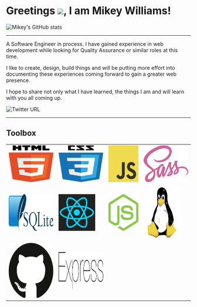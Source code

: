 # Greetings <img src="https://raw.githubusercontent.com/MartinHeinz/MartinHeinz/master/wave.gif" width="30px">, I am Mikey Williams!


![Mikey's GitHub stats](https://github-readme-stats.vercel.app/api?username=mikeyjwilliams&count_private=true&show_icons=true)

---

A Software Engineer in process. I have gained experience in web development while looking for Quality Assurance or similar roles at this time.

I like to create, design, build things and will be putting more effort into documenting these experiences coming forward to gain a greater web presence.

I hope to share not only what I have learned, the things I am and will learn with you all coming up.

![Twitter URL](https://img.shields.io/twitter/url?label=follow%20me%20on%20twitter&style=social&url=https%3A%2F%2Ftwitter.com%2FthoughtToDesign)


---

## Toolbox 

<table>
    <tr>
        <td>
            <img src="./imgs/html5-1.svg" alt="html5" width="150" height="100">
        </td>
        <td>
            <img src="./imgs/css-5.svg" alt="css3" width="150" height="100">
        </td>
        <td>
            <img src="./imgs/logo-javascript.svg" alt="JavaScript" width="100" height="100">
        </td>
        <td>
            <img src="./imgs/sass-1.svg" alt="sassy sass" width="150" height="100">
        </td>
    </tr>
    <tr>
        <td>
            <img src="./imgs/sqlite.svg" alt="sqlite" width="150" height="100">
        </td>
        <td>
            <img src="./imgs/react-1.svg" alt="ReactJs" width="100" height="100">
        </td>
        <td>
            <img src="./imgs/nodejs-icon.svg" alt="Node.js" with="150" height="100">
        </td>
        <td>
            <img src="./imgs/linux-tux.svg" alt="Linux systems" width="100" height="150">
        </td>
    </tr>
    <tr>
        <td>
            <img src="./imgs/github-icon-1.svg" alt="git and github" width="150" height="150">
        </td>
        <td>
            <img src="./imgs/express-109.svg" alt="express.js" width="150" height="100">
        </td>
    </tr>



</table>


















